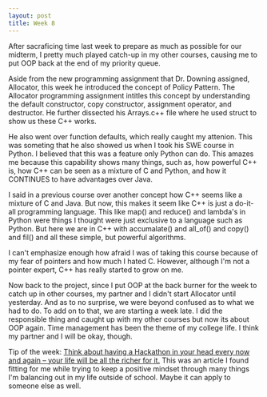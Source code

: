 ```yaml
---
layout: post
title: Week 8
---
```

After sacraficing time last week to prepare as much as possible for our midterm, I pretty much played catch-up in my other courses, causing me to put OOP back at the end of my priority queue.

Aside from the new programming assignment that Dr. Downing assigned, Allocator, this week he introduced the concept of Policy Pattern. The Allocator programming assignment intitles this concept by understanding the default constructor, copy constructor, assignment operator, and destructor. He further dissected his Arrays.c++ file where he used struct to show us these C++ works.

He also went over function defaults, which really caught my attenion. This was someting that he also showed us when I took his SWE course in Python. I believed that this was a feature only Python can do. This amazes me because this capability shows many things, such as, how powerful C++ is, how C++ can be seen as a mixture of C and Python, and how it CONTINUES to have advantages over Java.

I said in a previous course over another concept how C++ seems like a mixture of C and Java. But now, this makes it seem like C++ is just a do-it-all programming language. This like map() and reduce() and lambda's in Python were things I thought were just exclusive to a language such as Python. But here we are in C++ with accumalate() and all_of() and copy() and fil() and all these simple, but powerful algorithms.

I can't emphasize enough how afraid I was of taking this course because of my fear of pointers and how much I hated C. However, although I'm not a pointer expert, C++ has really started to grow on me.

Now back to the project, since I put OOP at the back burner for the week to catch up in other courses, my partner and I didn't start Allocator until yesterday. And as to no surprise, we were beyond confused as to what we had to do. To add on to that, we are starting a week late. I did the responsible thing and caught up with my other courses but now its about OOP again. Time management has been the theme of my college life. I think my partner and I will be okay, though.

Tip of the week: [Think about having a Hackathon in your head every now and again – your life will be all the richer for it.](https://www.linkedin.com/pulse/time-hackathon-your-head-anurag-harsh) This was an article I found fitting for me while trying to keep a positive mindset through many things I'm balancing out in my life outside of school. Maybe it can apply to someone else as well.
